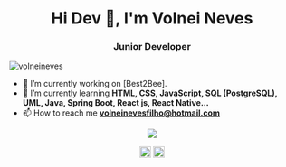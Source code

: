 <h1 align="center">Hi Dev 👋, I'm Volnei Neves</h1>
<h3 align="center">Junior Developer</h3>
<p align="left"> <img src="https://komarev.com/ghpvc/?username=volneinevs" alt="volneineves" /> </p>

- 🔭 I’m currently working on [Best2Bee].
- 🌱 I’m currently learning **HTML, CSS, JavaScript, SQL (PostgreSQL), UML, Java, Spring Boot, React js, React Native...**
- 📫 How to reach me **volneinevesfilho@hotmail.com**

<div align="center">
<img height"180em" align="center" src="https://github-readme-stats.vercel.app/api?username=volneineves&hide_border=green&show_icons=true&theme=tokyonight&include_all_commits=true&count"/>
</div>

<p align="center">
<a href="https://www.linkedin.com/in/volnei-paulino-neves-filho-495a84168/" target="blank"><img align="center" src="https://cdn.jsdelivr.net/npm/simple-icons@3.0.1/icons/linkedin.svg" alt="volneineves" height="20" width="20" /></a>
<a href="https://www.facebook.com/volneinevesfilho/" target="blank"><img align="center" src="https://cdn.jsdelivr.net/npm/simple-icons@3.0.1/icons/facebook.svg" alt="volneineves" height="20" width="20" /></a>
</p>

<!--
**volneineves/volneineves** is a ✨ _special_ ✨ repository because its `README.md` (this file) appears on your GitHub profile.

Here are some ideas to get you started:

- 🔭 I’m currently working on ...
- 🌱 I’m currently learning ...
- 👯 I’m looking to collaborate on ...
- 🤔 I’m looking for help with ...
- 💬 Ask me about ...
- 📫 How to reach me: ...
- 😄 Pronouns: ...
- ⚡ Fun fact: ...
-->
